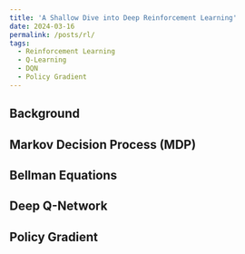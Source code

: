 ```yaml
---
title: 'A Shallow Dive into Deep Reinforcement Learning'
date: 2024-03-16
permalink: /posts/rl/
tags:
  - Reinforcement Learning
  - Q-Learning
  - DQN
  - Policy Gradient
---
```


Background
---

Markov Decision Process (MDP)
---

Bellman Equations
---

Deep Q-Network
---

Policy Gradient
---